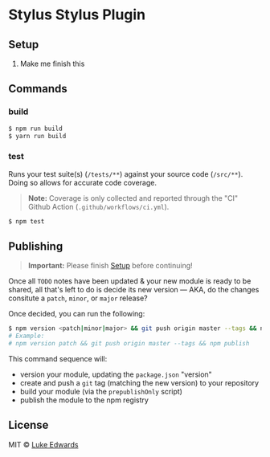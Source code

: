 # Stylus Stylus Plugin

## Setup

1. Make me finish this

## Commands

### build

```sh
$ npm run build
$ yarn run build
```

### test

Runs your test suite(s) (`/tests/**`) against your source code (`/src/**`).<br>Doing so allows for accurate code coverage.

> **Note:** Coverage is only collected and reported through the "CI" Github Action (`.github/workflows/ci.yml`).

```sh
$ npm test
```

## Publishing

> **Important:** Please finish [Setup](#setup) before continuing!

Once all `TODO` notes have been updated & your new module is ready to be shared, all that's left to do is decide its new version &mdash; AKA, do the changes consitute a `patch`, `minor`, or `major` release?

Once decided, you can run the following:

```sh
$ npm version <patch|minor|major> && git push origin master --tags && npm publish
# Example:
# npm version patch && git push origin master --tags && npm publish
```

This command sequence will:
* version your module, updating the `package.json` "version"
* create and push a `git` tag (matching the new version) to your repository
* build your module (via the `prepublishOnly` script)
* publish the module to the npm registry

## License

MIT © [Luke Edwards](https://lukeed.com)
